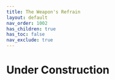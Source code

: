 ```yaml
---
title: The Weapon's Refrain
layout: default
nav_order: 1002
has_children: true
has_toc: false
nav_exclude: true
---
```


# Under Construction
